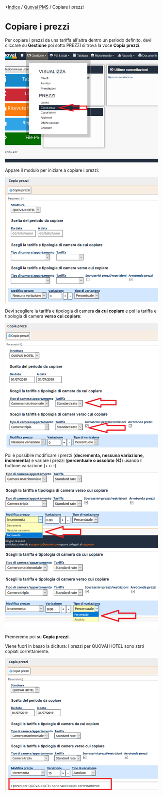

+[Indice](index.md) / [Quovai PMS](quovai-pms-it.md) / Copiare i prezzi


# Copiare i prezzi

Per copiare i prezzi da una tariffa all'altra dentro un periodo definito, devi cliccare su **Gestione** poi sotto PREZZI si trova la voce **Copia prezzi**.

![](images/prezzi-001.png)

Appare il modulo per iniziare a copiare i prezzi: 

![](images/prezzi-002.png)

Devi scegliere la tariffa e tipologia di camera **da cui copiare** e poi la tariffa e tipologia di camera **verso cui copiare**:
 
![](images/prezzi-003.png)

Poi è possibile modificare i prezzi (**decrementa, nessuna variazione, incrementa**) e variare i prezzi (**percentuale o assoluto (€)**) usando il bottone variazione (+ o -).

![](images/prezzi-004.png)

Premeremo poi su **Copia prezzi**.

Viene fuori in basso la dicitura: I prezzi per QUOVAI HOTEL sono stati copiati correttamente.

![](images/prezzi-005.png)